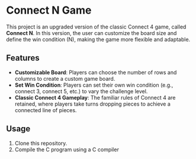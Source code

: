 # Connect N Game

This project is an upgraded version of the classic Connect 4 game, called **Connect N**. In this version, the user can customize the board size and define the win condition (N), making the game more flexible and adaptable.

## Features

- **Customizable Board**: Players can choose the number of rows and columns to create a custom game board.
- **Set Win Condition**: Players can set their own win condition (e.g., connect 3, connect 5, etc.) to vary the challenge level.
- **Classic Connect 4 Gameplay**: The familiar rules of Connect 4 are retained, where players take turns dropping pieces to achieve a connected line of pieces.

## Usage

1. Clone this repository.
2. Compile the C program using a C compiler

